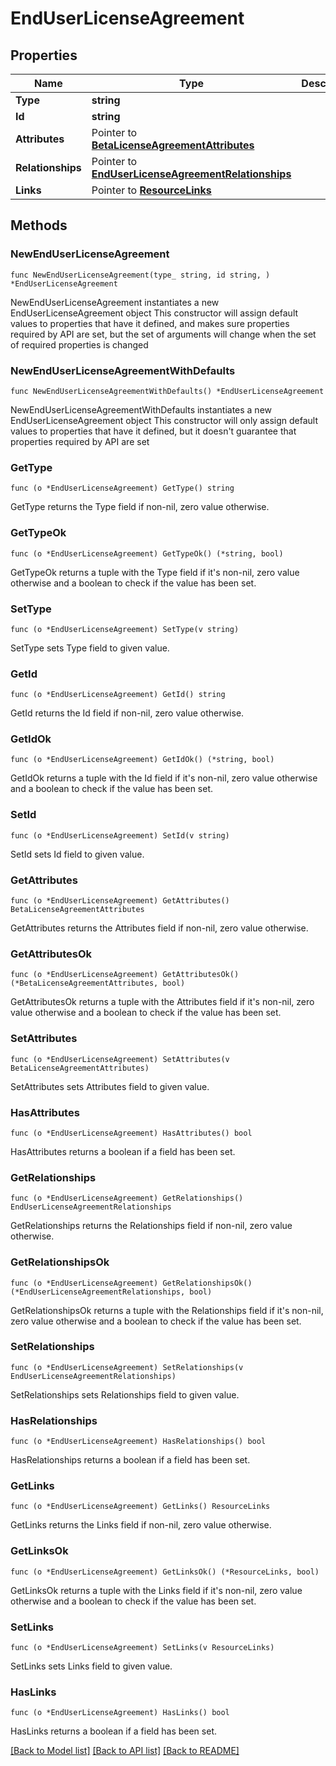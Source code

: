 # EndUserLicenseAgreement

## Properties

Name | Type | Description | Notes
------------ | ------------- | ------------- | -------------
**Type** | **string** |  | 
**Id** | **string** |  | 
**Attributes** | Pointer to [**BetaLicenseAgreementAttributes**](BetaLicenseAgreementAttributes.md) |  | [optional] 
**Relationships** | Pointer to [**EndUserLicenseAgreementRelationships**](EndUserLicenseAgreementRelationships.md) |  | [optional] 
**Links** | Pointer to [**ResourceLinks**](ResourceLinks.md) |  | [optional] 

## Methods

### NewEndUserLicenseAgreement

`func NewEndUserLicenseAgreement(type_ string, id string, ) *EndUserLicenseAgreement`

NewEndUserLicenseAgreement instantiates a new EndUserLicenseAgreement object
This constructor will assign default values to properties that have it defined,
and makes sure properties required by API are set, but the set of arguments
will change when the set of required properties is changed

### NewEndUserLicenseAgreementWithDefaults

`func NewEndUserLicenseAgreementWithDefaults() *EndUserLicenseAgreement`

NewEndUserLicenseAgreementWithDefaults instantiates a new EndUserLicenseAgreement object
This constructor will only assign default values to properties that have it defined,
but it doesn't guarantee that properties required by API are set

### GetType

`func (o *EndUserLicenseAgreement) GetType() string`

GetType returns the Type field if non-nil, zero value otherwise.

### GetTypeOk

`func (o *EndUserLicenseAgreement) GetTypeOk() (*string, bool)`

GetTypeOk returns a tuple with the Type field if it's non-nil, zero value otherwise
and a boolean to check if the value has been set.

### SetType

`func (o *EndUserLicenseAgreement) SetType(v string)`

SetType sets Type field to given value.


### GetId

`func (o *EndUserLicenseAgreement) GetId() string`

GetId returns the Id field if non-nil, zero value otherwise.

### GetIdOk

`func (o *EndUserLicenseAgreement) GetIdOk() (*string, bool)`

GetIdOk returns a tuple with the Id field if it's non-nil, zero value otherwise
and a boolean to check if the value has been set.

### SetId

`func (o *EndUserLicenseAgreement) SetId(v string)`

SetId sets Id field to given value.


### GetAttributes

`func (o *EndUserLicenseAgreement) GetAttributes() BetaLicenseAgreementAttributes`

GetAttributes returns the Attributes field if non-nil, zero value otherwise.

### GetAttributesOk

`func (o *EndUserLicenseAgreement) GetAttributesOk() (*BetaLicenseAgreementAttributes, bool)`

GetAttributesOk returns a tuple with the Attributes field if it's non-nil, zero value otherwise
and a boolean to check if the value has been set.

### SetAttributes

`func (o *EndUserLicenseAgreement) SetAttributes(v BetaLicenseAgreementAttributes)`

SetAttributes sets Attributes field to given value.

### HasAttributes

`func (o *EndUserLicenseAgreement) HasAttributes() bool`

HasAttributes returns a boolean if a field has been set.

### GetRelationships

`func (o *EndUserLicenseAgreement) GetRelationships() EndUserLicenseAgreementRelationships`

GetRelationships returns the Relationships field if non-nil, zero value otherwise.

### GetRelationshipsOk

`func (o *EndUserLicenseAgreement) GetRelationshipsOk() (*EndUserLicenseAgreementRelationships, bool)`

GetRelationshipsOk returns a tuple with the Relationships field if it's non-nil, zero value otherwise
and a boolean to check if the value has been set.

### SetRelationships

`func (o *EndUserLicenseAgreement) SetRelationships(v EndUserLicenseAgreementRelationships)`

SetRelationships sets Relationships field to given value.

### HasRelationships

`func (o *EndUserLicenseAgreement) HasRelationships() bool`

HasRelationships returns a boolean if a field has been set.

### GetLinks

`func (o *EndUserLicenseAgreement) GetLinks() ResourceLinks`

GetLinks returns the Links field if non-nil, zero value otherwise.

### GetLinksOk

`func (o *EndUserLicenseAgreement) GetLinksOk() (*ResourceLinks, bool)`

GetLinksOk returns a tuple with the Links field if it's non-nil, zero value otherwise
and a boolean to check if the value has been set.

### SetLinks

`func (o *EndUserLicenseAgreement) SetLinks(v ResourceLinks)`

SetLinks sets Links field to given value.

### HasLinks

`func (o *EndUserLicenseAgreement) HasLinks() bool`

HasLinks returns a boolean if a field has been set.


[[Back to Model list]](../README.md#documentation-for-models) [[Back to API list]](../README.md#documentation-for-api-endpoints) [[Back to README]](../README.md)


